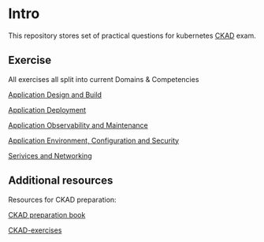 # Intro

This repository stores set of practical questions for kubernetes [CKAD](https://www.cncf.io/training/certification/ckad/) exam.

## Exercise

All exercises all split into current Domains & Competencies

[Application Design and Build](application_design_and_build.md)

[Application Deployment](application_deployment.md)

[Application Observability and Maintenance](application_observability_and_maintenance.md)

[Application Environment, Configuration and Security](application_environment_configuration_and_security.md)

[Serivices and Networking](services_and_networkind.md)


## Additional resources 

Resources for CKAD preparation:

[CKAD preparation book](https://github.com/bmuschko/ckad-crash-course)

[CKAD-exercises](https://github.com/dgkanatsios/CKAD-exercises?tab=readme-ov-file)
